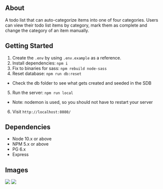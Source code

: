 ## About

A todo list that can auto-categorize items into one of four categories. Users can view their todo list items by category, mark them as complete and change the category of an item manually.


## Getting Started

1. Create the `.env` by using `.env.example` as a reference.
2. Install dependencies: `npm i`
3. Fix to binaries for sass: `npm rebuild node-sass`
4. Reset database: `npm run db:reset`
  - Check the db folder to see what gets created and seeded in the SDB
5. Run the server: `npm run local`
  - Note: nodemon is used, so you should not have to restart your server
6. Visit `http://localhost:8080/`


## Dependencies
- Node 10.x or above
- NPM 5.x or above
- PG 6.x
- Express

## Images
![](https://github.com/Arshya-S/Smart-TODO-List/blob/master/Images/img_one.png?raw=true)
![](https://github.com/Arshya-S/Smart-TODO-List/blob/master/Images/img_two.png?raw=true)
